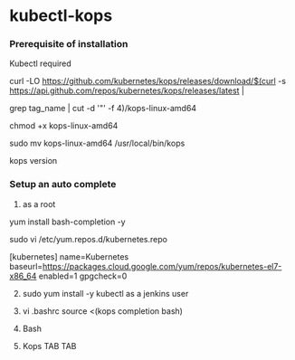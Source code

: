 # kubectl-kops

### Prerequisite of installation

Kubectl required

curl -LO https://github.com/kubernetes/kops/releases/download/$(curl -s https://api.github.com/repos/kubernetes/kops/releases/latest | 

grep tag_name | cut -d '"' -f 4)/kops-linux-amd64

chmod +x kops-linux-amd64

sudo mv kops-linux-amd64 /usr/local/bin/kops

kops version


### Setup an auto complete
 1. as a  root 

yum install  bash-completion  -y

sudo vi  /etc/yum.repos.d/kubernetes.repo

[kubernetes]
name=Kubernetes
baseurl=https://packages.cloud.google.com/yum/repos/kubernetes-el7-x86_64
enabled=1
gpgcheck=0

 2.  sudo  yum install -y kubectl
as a jenkins user

3.  vi .bashrc
source <(kops completion bash)

4. Bash

5. Kops TAB TAB



